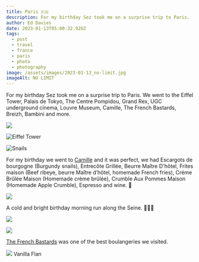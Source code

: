 ```yaml
---
title: Paris 🇫🇷
description: For my birthday Sez took me on a surprise trip to Paris.
author: Ed Davies
date: 2023-01-13T05:00:32.926Z
tags:
  - post
  - travel
  - france
  - paris
  - photo
  - photography
image: /assets/images/2023-01-13_no-limit.jpg
imageAlt: NO LIMIT
---
```

For my birthday Sez took me on a surprise trip to Paris. We went to the Eiffel Tower, Palais de Tokyo, The Centre Pompidou, Grand Rex, UGC underground cinema, Louvre Museum, Camille, The French Bastards, Breizh, Bambini and more.

![](/assets/images/2023-01-13_pompidou.jpg)

![Eiffel Tower](/assets/images/2023-01-13_tower.jpg "Eiffel Tower")

![Snails](/assets/images/2023-01-13_snails.jpg "Escargots de bourgogne / Burgundy snails")

For my birthday we went to <a href="https://camille-restaurant.com/" target="_blank">Camille</a> and it was perfect, we had Escargots de bourgogne (Burgundy snails), Entrecôte Grillée, Beurre Maître D'hôtel, Frites maison (Beef ribeye, beurre Maître d’hôtel, homemade French fries), Créme Brûlée Maison (Homemade crème brûlée), Crumble Aux Pommes Maison (Homemade Apple Crumble), Espresso and wine. 🍷

![](/assets/images/2023-01-13-run.jpg)

A cold and bright birthday morning run along the Seine. 🏃🏾‍♀️

![](/assets/images/2023-01-13_train.jpg)

![](/assets/images/2023-01-13_bastards-1.jpg)

<a href="http://thefrenchbastards.fr/" target="_blank">The French Bastards</a> was one of the best boulangeries we visited.

![](/assets/images/2023-01-13-bastards-2.jpg)
V﻿anilla Flan